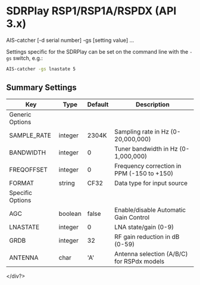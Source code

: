 # SDRPlay RSP1/RSP1A/RSPDX (API 3.x)
<div class="command-container">
      <div class="command-syntax">
        <span class="cmd-name">AIS-catcher</span>
        [<span class="cmd-flag">-d</span> <span class="cmd-value">serial number</span>]
        <span class="cmd-flag">-gs</span>
        [<span class="cmd-setting">setting</span> <span class="cmd-value">value</span>]
        ...
    </div>
</div>

Settings specific for the SDRPlay  can be set on the command line with the ```-gs``` switch, e.g.:
```bash
AIS-catcher -gs lnastate 5
```


## Summary Settings

<div class="input-table" markdown>

| Key | Type | Default | Description |
|---------|------|---------|-------------|
| Generic Options | | | |
| <span class="cmd-setting">SAMPLE_RATE</span> | integer | <span class="cmd-value">2304K</span> | Sampling rate in Hz (0-20,000,000) |
| <span class="cmd-setting">BANDWIDTH</span> | integer | <span class="cmd-value">0</span> | Tuner bandwidth in Hz (0-1,000,000) |
| <span class="cmd-setting">FREQOFFSET</span> | integer | <span class="cmd-value">0</span> | Frequency correction in PPM (-150 to +150) |
| <span class="cmd-setting">FORMAT</span> | string | <span class="cmd-value">CF32</span> | Data type for input source |
| Specific Options | | | |
| <span class="cmd-setting">AGC</span> | boolean | <span class="cmd-value">false</span> | Enable/disable Automatic Gain Control |
| <span class="cmd-setting">LNASTATE</span> | integer | <span class="cmd-value">0</span> | LNA state/gain (0-9) |
| <span class="cmd-setting">GRDB</span> | integer | <span class="cmd-value">32</span> | RF gain reduction in dB (0-59) |
| <span class="cmd-setting">ANTENNA</span> | char | <span class="cmd-value">'A'</span> | Antenna selection (A/B/C) for RSPdx models |

</div?>